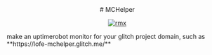 <center>
 # MCHelper
 
[](https://img.shields.io/badge/LICENSE-MIT-yellow?style=for-the-badge) [![rmx](https://img.shields.io/badge/REPOSITORY-PUBLIC-red?style=for-the-badge)](https://glitch.com/edit/#!/remix/lofe-mchelper)
</center>
make an uptimerobot monitor for your glitch project domain, such as **https://lofe-mchelper.glitch.me/**
